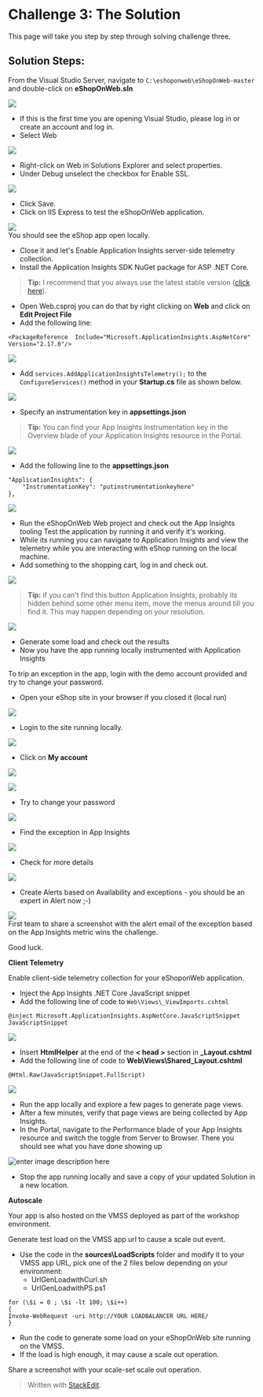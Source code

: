 
# Challenge 3: The Solution
This page will take you step by step through solving challenge three.

## Solution Steps:
From the Visual Studio Server, navigate to
`C:\eshoponweb\eShopOnWeb-master` and double-click on **eShopOnWeb.sln**  
  
![](https://github.com/msghaleb/AzureMonitorHackathon/raw/master/images/image51.png)  
- If this is the first time you are opening Visual Studio, please log in or create an account and log in.
- Select Web  

![](https://github.com/msghaleb/AzureMonitorHackathon/raw/master/images/image52.png)  
- Right-click on Web in Solutions Explorer and select properties. 
- Under Debug unselect the checkbox for Enable SSL.
  
![](https://github.com/msghaleb/AzureMonitorHackathon/raw/master/images/image53.png)  
- Click Save.
- Click on IIS Express to test the eShopOnWeb application.  

![](https://github.com/msghaleb/AzureMonitorHackathon/raw/master/images/image54.jpeg)  
You should see the eShop app open locally. 
- Close it and let's Enable Application Insights server-side telemetry collection.
- Install the Application Insights SDK NuGet package for ASP .NET Core. 

>**Tip:** I recommend that you always use the latest stable version ([click here](https://www.nuget.org/packages/Microsoft.ApplicationInsights.AspNetCore)).   

- Open Web.csproj you can do that by right clicking on **Web** and click on **Edit Project File**
- Add the following line:
```
<PackageReference  Include="Microsoft.ApplicationInsights.AspNetCore" Version="2.17.0"/>
```    
![](https://github.com/msghaleb/AzureMonitorHackathon/raw/master/images/image55.png)    
- Add `services.AddApplicationInsightsTelemetry();` to the `ConfigureServices()` method in your **Startup.cs** file as shown below.    

![](https://github.com/msghaleb/AzureMonitorHackathon/raw/master/images/image56.png)    
- Specify an instrumentation key in **appsettings.json**  

>**Tip:** You can find your App Insights Instrumentation key in the Overview blade of your Application Insights resource in the Portal.    

![](https://github.com/msghaleb/AzureMonitorHackathon/raw/master/images/image57.png)    
- Add the following line to the **appsettings.json**
```
"ApplicationInsights": {  
	"InstrumentationKey": "putinstrumentationkeyhere"  
},  
```  

![](https://github.com/msghaleb/AzureMonitorHackathon/raw/master/images/image58.png)  
- Run the eShopOnWeb Web project and check out the App Insights tooling Test the application by running it and verify it's working.
- While its running you can navigate to Application Insights and view the telemetry while you are interacting with eShop running on the local machine. 
- Add something to the shopping cart, log in and check out.  



![](https://github.com/msghaleb/AzureMonitorHackathon/raw/master/images/image59.png)  
>**Tip:** if you can't find this button Application Insights, probably its hidden behind some other menu item, move the menus around till you find it. This may happen depending on your resolution.    
  
![](https://github.com/msghaleb/AzureMonitorHackathon/raw/master/images/image60.png)  
- Generate some load and check out the results
- Now you have the app running locally instrumented with Application Insights

To trip an exception in the app, login with the demo account provided and try to change your password.
- Open your eShop site in your browser if you closed it (local run)   

![](https://github.com/msghaleb/AzureMonitorHackathon/raw/master/images/image61.png)  
- Login to the site running locally. 
  
![](https://github.com/msghaleb/AzureMonitorHackathon/raw/master/images/image62.png)    
 - Click on **My account**

![](https://github.com/msghaleb/AzureMonitorHackathon/raw/master/images/image63.png)  

![](https://github.com/msghaleb/AzureMonitorHackathon/raw/master/images/image64.png)  
- Try to change your password  

![](https://github.com/msghaleb/AzureMonitorHackathon/raw/master/images/image65.png)  
- Find the exception in App Insights  

![](https://github.com/msghaleb/AzureMonitorHackathon/raw/master/images/image66.png)  
- Check for more details

![](https://github.com/msghaleb/AzureMonitorHackathon/raw/master/images/image67.png)  
- Create Alerts based on Availability and exceptions - you should be an expert in Alert now ;-)

![](https://github.com/msghaleb/AzureMonitorHackathon/raw/master/images/image68.png)  
First team to share a screenshot with the alert email of the exception based on the App Insights metric wins the challenge.  

Good luck.  

**Client Telemetry**

Enable client-side telemetry collection for your eShoponWeb application.  
- Inject the App Insights .NET Core JavaScript snippet
- Add the following line of code to `Web\Views\_ViewImports.cshtml`
```
@inject Microsoft.ApplicationInsights.AspNetCore.JavaScriptSnippet JavaScriptSnippet
```   
   
![](https://github.com/msghaleb/AzureMonitorHackathon/raw/master/images/image69.png)    
- Insert **HtmlHelper** at the end of the **< head >** section in **_Layout.cshtml**
- Add the following line of code to **Web\Views\Shared\_Layout.cshtml**
```
@Html.Raw(JavaScriptSnippet.FullScript)
```
  
![](https://github.com/msghaleb/AzureMonitorHackathon/raw/master/images/image70.png)  
- Run the app locally and explore a few pages to generate page views.
- After a few minutes, verify that page views are being collected by App Insights.
- In the Portal, navigate to the Performance blade of your App Insights resource and switch the toggle from Server to Browser. There you should see what you have done showing up

![enter image description here](https://github.com/msghaleb/AzureMonitorHackathon/raw/master/images/image70_2.png)  
- Stop the app running locally and save a copy of your updated Solution in a new location.

**Autoscale**

Your app is also hosted on the VMSS deployed as part of the workshop environment. 

Generate test load on the VMSS app url to cause a scale out event.

- Use the code in the **sources\LoadScripts** folder and modify it to your VMSS app URL, pick one of the 2 files below depending on your environment:
	- UrlGenLoadwithCurl.sh
	- UrlGenLoadwithPS.ps1
 
```
for (\$i = 0 ; \$i -lt 100; \$i++)
{
Invoke-WebRequest -uri http://YOUR LOADBALANCER URL HERE/
}
```

- Run the code to generate some load on your eShopOnWeb site running on the VMSS. 
- If the load is high enough, it may cause a scale out operation.

Share a screenshot with your scale-set scale out operation.

  
> Written with [StackEdit](https://stackedit.io/).
